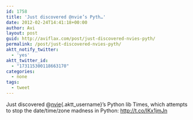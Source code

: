 ```yaml
---
id: 1758
title: 'Just discovered @nvie’s Pyth…'
date: 2012-02-24T14:41:18+00:00
author: Avi
layout: post
guid: http://aviflax.com/post/just-discovered-nvies-pyth/
permalink: /post/just-discovered-nvies-pyth/
aktt_notify_twitter:
  - 'yes'
aktt_twitter_id:
  - "173115300118663170"
categories:
  - none
tags:
  - tweet
---
```

Just discovered @[nvie](http://twitter.com/nvie){.aktt_username}’s Python lib Times, which attempts to stop the date/time/zone madness in Python: <a href="http://t.co/IKx1jmJn" rel="nofollow">http://t.co/IKx1jmJn</a>